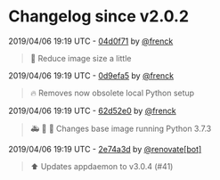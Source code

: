 # Changelog since v2.0.2

2019/04/06 19:19 UTC - [04d0f71](https://github.com/hassio-addons/addon-appdaemon3/commit/04d0f715c3baadcda313b064f833c0e4c21f624d) by [@frenck](https://github.com/frenck)
> :hammer: Reduce image size a little 

2019/04/06 19:19 UTC - [0d9efa5](https://github.com/hassio-addons/addon-appdaemon3/commit/0d9efa5a8d75a4f61499298794328e81b23c2940) by [@frenck](https://github.com/frenck)
> :fire: Removes now obsolete local Python setup 

2019/04/06 19:19 UTC - [62d52e0](https://github.com/hassio-addons/addon-appdaemon3/commit/62d52e03a00fe609037ccea1b5ef738eecda3ca2) by [@frenck](https://github.com/frenck)
> :ambulance: :hammer: :rocket: Changes base image running Python 3.7.3 

2019/04/06 19:19 UTC - [2e74a3d](https://github.com/hassio-addons/addon-appdaemon3/commit/2e74a3df3c1d801b0b5252bd10f52abe0240f718) by [@renovate[bot]](https://github.com/apps/renovate)
> :arrow_up: Updates appdaemon to v3.0.4 (#41) 

